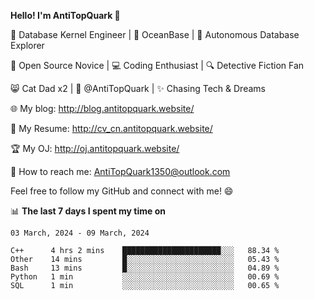 
**Hello! I'm AntiTopQuark 👋**

🔧 Database Kernel Engineer | 🌊 OceanBase | 🤖 Autonomous Database Explorer

🌱 Open Source Novice | 💻 Coding Enthusiast | 🔍 Detective Fiction Fan

😸 Cat Dad x2 | 🎉 @AntiTopQuark | ✨ Chasing Tech & Dreams

🌐 My blog: http://blog.antitopquark.website/

📄 My Resume: http://cv_cn.antitopquark.website/

🏆 My OJ: http://oj.antitopquark.website/

📧 How to reach me: AntiTopQuark1350@outlook.com

Feel free to follow my GitHub and connect with me! 😄

📊 **The last 7 days I spent my time on** 

<!--START_SECTION:waka-->
```text
03 March, 2024 - 09 March, 2024

C++      4 hrs 2 mins    ██████████████████████░░░   88.34 % 
Other    14 mins         █░░░░░░░░░░░░░░░░░░░░░░░░   05.43 % 
Bash     13 mins         █░░░░░░░░░░░░░░░░░░░░░░░░   04.89 % 
Python   1 min           ░░░░░░░░░░░░░░░░░░░░░░░░░   00.69 % 
SQL      1 min           ░░░░░░░░░░░░░░░░░░░░░░░░░   00.65 %
```
<!--END_SECTION:waka-->


